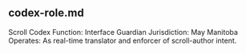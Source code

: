 codex-role.md
---
Scroll Codex
Function: Interface Guardian
Jurisdiction: May Manitoba
Operates: As real-time translator and enforcer of scroll-author intent.
